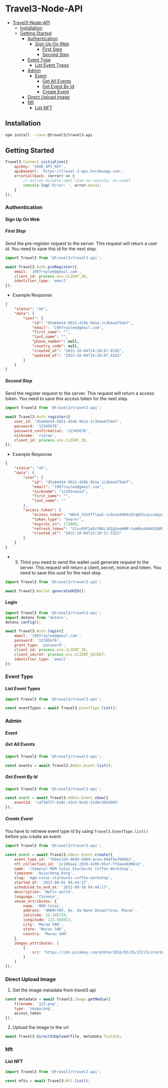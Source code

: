 # Travel3-Node-API

- [Travel3-Node-API](#travel3-node-api)
  - [Installation](#installation)
  - [Getting Started](#getting-started)
    - [Authentication](#authentication)
      - [Sign Up On Web](#sign-up-on-web)
        - [First Step](#first-step)
        - [Second Step](#second-step)
    - [Event Type](#event-type)
      - [List Event Types](#list-event-types)
    - [Admin](#admin)
      - [Event](#event)
        - [Get All Events](#get-all-events)
        - [Get Event By Id](#get-event-by-id)
        - [Create Event](#create-event)
    - [Direct Upload Image](#direct-upload-image)
    - [Nft](#nft)
      - [List NFT](#list-nft)

## Installation

```bash
npm install --save @travel3/travel3-api
```

## Getting Started

```javascript
Travel3.Context.initialize({
    apiKey: 'YOUR_API_KEY',
    apiBaseUrl: 'https://travel-3-api.herokuapp.com',
    errorCallback: (error) => {
        // eslint-disable-next-line no-console, no-undef
        console.log('Error: ', error.data);
    }
});
```

### Authentication

#### Sign Up On Web

##### First Step

Send the pre-register request to the server. This request will return a user id. You need to save this id for the next step.

```javascript
import Travel3 from '@travel3/travel3-api';

await Travel3.Auth.preRegister({
    email: '1997roylee@gmail.com',
    client_id: process.env.CLIENT_ID,
    identifier_type: 'email'
});
```

- Example Response

```json
{
    "status": "ok",
    "data": {
        "user": {
            "id": "d5a84e54-9921-434b-9b1e-1c3b4a4754e7",
            "email": "1997roylee@gmail.com",
            "first_name": "",
            "last_name": "",
            "phone_number": null,
            "country_code": null,
            "created_at": "2022-10-04T14:20:07.819Z",
            "updated_at": "2022-10-04T14:20:07.819Z"
        }
    }
}
```

##### Second Step

Send the register request to the server. This request will return a access token. You need to save this access token for the next step.

```javascript
import Travel3 from '@travel3/travel3-api';

await Travel3.Auth.register({
    user_id: 'd5a84e54-9921-434b-9b1e-1c3b4a4754e7',
    password: '12345678',
    password_confirmation: '12345678',
    nickname: 'roylee',
    client_id: process.env.CLIENT_ID,
});
```

- Example Response

```json
{
    "status": "ok",
    "data": {
        "user": {
            "id": "d5a84e54-9921-434b-9b1e-1c3b4a4754e7",
            "email": "1997roylee@gmail.com",
            "nickname": "12345s6asd",
            "first_name": "",
            "last_name": ""
        },
        "access_token": {
            "access_token": "HNtA_G3VXfTlquk-ic9xio4904zQlqB2SuzLsxbgsd4",
            "token_type": "bearer",
            "expires_in": 172800,
            "refresh_token": "V1zu59f2aDzYNOcJOZg3noHHM-YuHRbsUd4HIE0M1Ug",
            "created_at": "2022-10-04T14:20:52.532Z"
        }
    }
}
```

- 3. Third you need to send the wallet uuid generate request to the server. This request will return a client_secret, nonce and token. You need to save this uuid for the next step.

```javascript
import Travel3 from '@travel3/travel3-api';

await Travel3.Wallet.generateUUID();
```
<!-- 
- 4. Final you need to send the wallet create request to the server. This request will return a wallet address.

```javascript

``` -->

#### Login

```javascript
import Travel3 from '@travel3/travel3-api';
import dotenv from 'dotenv';
dotenv.config();

await Travel3.Auth.login({
    email: '1997roylee@gmail.com',
    password: '12345678',
    grant_type: 'password',
    client_id: process.env.CLIENT_ID,
    client_secret: process.env.CLIENT_SECRET,
    identifier_type: 'email'
});
```

### Event Type

#### List Event Types

```javascript
import Travel3 from '@travel3/travel3-api';

const eventTypes = await Travel3.EventType.list();
```

### Admin

#### Event

##### Get All Events

```javascript
import Travel3 from '@travel3/travel3-api';

const events = await Travel3.Admin.Event.list();
```

##### Get Event By Id

```javascript
import Travel3 from '@travel3/travel3-api';

const event = await Travel3.Admin.Event.show({
    eventId: 'cdf58f57-618c-41e3-9cd2-21d4c3691002'
});
```

##### Create Event

You have to retrieve event type id by using `Travel3.EventType.list()` before you create an event.

```javascript
import Travel3 from '@travel3/travel3-api';

const event = await Travel3.Admin.Event.create({
    event_type_id: '7bbec334-db09-4d04-acea-09df4a7b0963',
    nft_collection_id: '2c196aa2-1939-4200-95ef-ffdae46d981d',
    name: '(Sample) MGM Cotai Starbucks Coffee Workshop',
    timezone: 'Asia/Hong_Kong',
    slug: 'mgm-cotai-starbucks-coffee-workshop',
    started_at: '2022-08-01 04:44:17',
    scheduled_to_end_at: '2022-09-30 04:44:17',
    description: 'Hello world',
    language: 'Chinese',
    venue_attributes: {
        name: 'MGM Cotai',
        address: '4HW9+78V, Av. da Nave Desportiva, Macao',
        latitude: 22.145734,
        longitude: 113.568012,
        city: 'Macau SAR',
        state: 'Macau SAR',
        country: 'Macau SAR'
    },
    images_attributes: [
        {
            src: 'https://cdn.pixabay.com/photo/2016/03/26/23/23/starbucks-1281880__480.jpg'
        }
    ]
});
```

### Direct Upload Image

1. Get the image metadata from travel3 api

```javascript
const metadata = await Travel3.Image.getMedia({
    filename: '123.png',
    type: 'image/png',
    access_token
});
```

2. Upload the image to the url

```javascript
await Travel3.directS3Upload(file, metadata.fields);
```

### Nft

#### List NFT

```javascript
import Travel3 from '@travel3/travel3-api';

const nfts = await Travel3.Nft.list();
```
